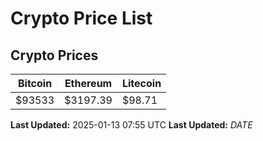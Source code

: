 # Crypto Price List

## Crypto Prices
| Bitcoin | Ethereum | Litecoin |
| ------- | -------- | -------- |
| $93533 | $3197.39 | $98.71 |
**Last Updated:** 2025-01-13 07:55 UTC
**Last Updated:** $DATE$

